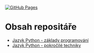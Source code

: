 [![GitHub Pages](https://img.shields.io/badge/%20-GitHub%20Pages-informational)](https://tisnik.github.io/python-programming-courses/)

# Obsah repositáře

* [Jazyk Python - základy programování](Python1/Python1.md)
* [Jazyk Python - pokročilé techniky](Python2/Python2.md)
